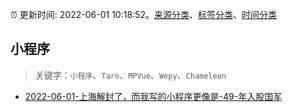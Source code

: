 :alarm_clock: 更新时间: 2022-06-01 10:18:52。[来源分类](../README.md)、[标签分类](../TAGS.md)、[时间分类](../TIMELINE.md)

## 小程序


> 关键字：`小程序`、`Taro`、`MPVue`、`Wepy`、`Chameleon`



- [2022-06-01-上海解封了，而我写的小程序更像是-49-年入股国军](https://www.v2ex.com/t/856782) 